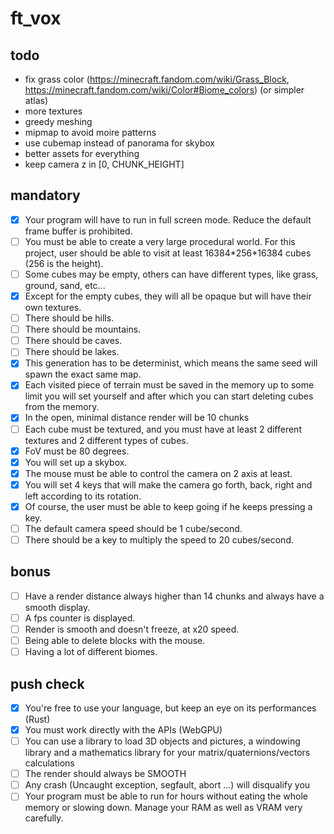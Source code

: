 # ft_vox

## todo

- fix grass color (https://minecraft.fandom.com/wiki/Grass_Block, https://minecraft.fandom.com/wiki/Color#Biome_colors) (or simpler atlas)
- more textures
- greedy meshing
- mipmap to avoid moire patterns
- use cubemap instead of panorama for skybox 
- better assets for everything
- keep camera z in [0, CHUNK_HEIGHT]

## mandatory

- [x] Your program will have to run in full screen mode. Reduce the default frame buffer is prohibited.
- [ ] You must be able to create a very large procedural world. For this project, user should be able to visit at least 16384\*256\*16384 cubes (256 is the height).
- [ ] Some cubes may be empty, others can have different types, like grass, ground, sand, etc...
- [x] Except for the empty cubes, they will all be opaque but will have their own textures.
- [ ] There should be hills.
- [ ] There should be mountains.
- [ ] There should be caves.
- [ ] There should be lakes.
- [x] This generation has to be determinist, which means the same seed will spawn the exact same map.
- [x] Each visited piece of terrain must be saved in the memory up to some limit you will set yourself and after which you can start deleting cubes from the memory.
- [x] In the open, minimal distance render will be 10 chunks
- [ ] Each cube must be textured, and you must have at least 2 different textures and 2 different types of cubes.
- [x] FoV must be 80 degrees.
- [x] You will set up a skybox.
- [x] The mouse must be able to control the camera on 2 axis at least.
- [x] You will set 4 keys that will make the camera go forth, back, right and left according to its rotation.
- [x] Of course, the user must be able to keep going if he keeps pressing a key.
- [ ] The default camera speed should be 1 cube/second.
- [ ] There should be a key to multiply the speed to 20 cubes/second.

## bonus

- [ ] Have a render distance always higher than 14 chunks and always have a smooth display.
- [ ] A fps counter is displayed.
- [ ] Render is smooth and doesn't freeze, at x20 speed.
- [ ] Being able to delete blocks with the mouse.
- [ ] Having a lot of different biomes.

## push check

- [x] You're free to use your language, but keep an eye on its performances (Rust)
- [x] You must work directly with the APIs (WebGPU)
- [ ] You can use a library to load 3D objects and pictures, a windowing library and a mathematics library for your matrix/quaternions/vectors calculations
- [ ] The render should always be SMOOTH
- [ ] Any crash (Uncaught exception, segfault, abort ...) will disqualify you
- [ ] Your program must be able to run for hours without eating the whole memory or slowing down. Manage your RAM as well as VRAM very carefully.
